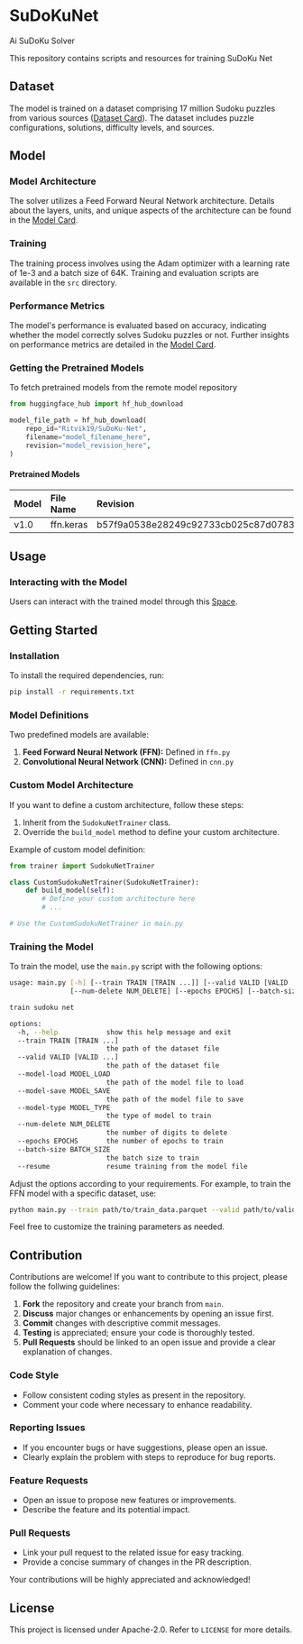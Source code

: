 # SuDoKuNet
Ai SuDoKu Solver

This repository contains scripts and resources for training SuDoKu Net

## Dataset

The model is trained on a dataset comprising 17 million Sudoku puzzles from various sources ([Dataset Card](https://huggingface.co/datasets/Ritvik19/Sudoku-Dataset)). The dataset includes puzzle configurations, solutions, difficulty levels, and sources.

## Model

### Model Architecture

The solver utilizes a Feed Forward Neural Network architecture. Details about the layers, units, and unique aspects of the architecture can be found in the [Model Card](https://huggingface.co/Ritvik19/SuDoKu-Net).

### Training

The training process involves using the Adam optimizer with a learning rate of 1e-3 and a batch size of 64K. Training and evaluation scripts are available in the `src` directory.

### Performance Metrics

The model's performance is evaluated based on accuracy, indicating whether the model correctly solves Sudoku puzzles or not. Further insights on performance metrics are detailed in the [Model Card](https://huggingface.co/Ritvik19/SuDoKu-Net).

### Getting the Pretrained Models

To fetch pretrained models from the remote model repository

```python
from huggingface_hub import hf_hub_download

model_file_path = hf_hub_download(
    repo_id="Ritvik19/SuDoKu-Net",
    filename="model_filename_here",
    revision="model_revision_here",
)
```

#### Pretrained Models

| Model | File Name | Revision |
|:---|:---|:---|
| v1.0 | ffn.keras | b57f9a0538e28249c92733cb025c87d07831baa1 |

## Usage

### Interacting with the Model

Users can interact with the trained model through this [Space](https://huggingface.co/spaces/Ritvik19/SuDoKuNet).

## Getting Started

### Installation

To install the required dependencies, run:

```bash
pip install -r requirements.txt
```

### Model Definitions

Two predefined models are available:

1. **Feed Forward Neural Network (FFN):** Defined in `ffn.py`
2. **Convolutional Neural Network (CNN):** Defined in `cnn.py`

### Custom Model Architecture

If you want to define a custom architecture, follow these steps:

1. Inherit from the `SudokuNetTrainer` class.
2. Override the `build_model` method to define your custom architecture.

Example of custom model definition:

```python
from trainer import SudokuNetTrainer

class CustomSudokuNetTrainer(SudokuNetTrainer):
    def build_model(self):
        # Define your custom architecture here
        # ...

# Use the CustomSudokuNetTrainer in main.py
```

### Training the Model

To train the model, use the `main.py` script with the following options:

```bash
usage: main.py [-h] [--train TRAIN [TRAIN ...]] [--valid VALID [VALID ...]] [--model-load MODEL_LOAD] [--model-save MODEL_SAVE] [--model-type MODEL_TYPE]
               [--num-delete NUM_DELETE] [--epochs EPOCHS] [--batch-size BATCH_SIZE] [--resume]

train sudoku net

options:
  -h, --help            show this help message and exit
  --train TRAIN [TRAIN ...]
                        the path of the dataset file
  --valid VALID [VALID ...]
                        the path of the dataset file
  --model-load MODEL_LOAD
                        the path of the model file to load
  --model-save MODEL_SAVE
                        the path of the model file to save
  --model-type MODEL_TYPE
                        the type of model to train
  --num-delete NUM_DELETE
                        the number of digits to delete
  --epochs EPOCHS       the number of epochs to train
  --batch-size BATCH_SIZE
                        the batch size to train
  --resume              resume training from the model file
```

Adjust the options according to your requirements. For example, to train the FFN model with a specific dataset, use:

```bash
python main.py --train path/to/train_data.parquet --valid path/to/valid_data.parquet --model-type ffn
```

Feel free to customize the training parameters as needed.

## Contribution

Contributions are welcome! If you want to contribute to this project, please follow the follwing guidelines:

1. **Fork** the repository and create your branch from `main`.
2. **Discuss** major changes or enhancements by opening an issue first.
3. **Commit** changes with descriptive commit messages.
4. **Testing** is appreciated; ensure your code is thoroughly tested.
5. **Pull Requests** should be linked to an open issue and provide a clear explanation of changes.

### Code Style

- Follow consistent coding styles as present in the repository.
- Comment your code where necessary to enhance readability.

### Reporting Issues

- If you encounter bugs or have suggestions, please open an issue.
- Clearly explain the problem with steps to reproduce for bug reports.

### Feature Requests

- Open an issue to propose new features or improvements.
- Describe the feature and its potential impact.

### Pull Requests

- Link your pull request to the related issue for easy tracking.
- Provide a concise summary of changes in the PR description.

Your contributions will be highly appreciated and acknowledged!

## License

This project is licensed under Apache-2.0. Refer to `LICENSE` for more details.
